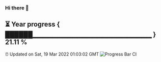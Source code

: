 ### Hi there 👋
⏳ Year progress { ██████▁▁▁▁▁▁▁▁▁▁▁▁▁▁▁▁▁▁▁▁▁▁▁▁ } 21.11 %
---
⏰ Updated on Sat, 19 Mar 2022 01:03:02 GMT
![Progress Bar CI](https://github.com/liununu/liununu/workflows/Progress%20Bar%20CI/badge.svg)
